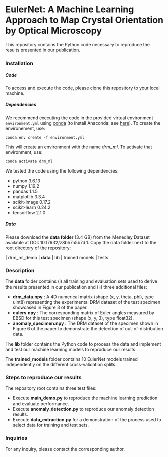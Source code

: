 # EulerNet: A Machine Learning Approach to Map Crystal Orientation by Optical Microscopy

This repository contains the Python code necessary to reproduce the results presented in our publication.

### Installation

##### Code

To access and execute the code, please clone this repository to your local machine.

##### Dependencies

We recommend executing the code in the provided virtual environment `environment.yml` using [conda](https://conda.io/projects/conda/en/latest/user-guide/tasks/manage-environments.html) (to install Anaconda: see [here](https://www.anaconda.com/)). To create the environement, use:

`conda env create -f environment.yml`

This will create an environment with the name *drm_ml*. To activate that environment, use:

`conda activate drm_ml`

We tested the code using the following dependencies:

- python 3.6.13
- numpy 1.19.2
- pandas 1.1.5
- matplotlib 3.3.4
- scikit-image 0.17.2
- scikit-learn 0.24.2
- tensorflow 2.1.0

##### Data
Please download the **data folder** (3.4 GB) from the Menedley Dataset available at DOI: 10.17632/z8bh7n5b7d.1. Copy the data folder next to the root directory of the repository:

| drm_ml_demo
    | **data**
    | lib
    | trained models
    | tests

### Description

The **data** folder contains (i) all training and evaluation sets used to derive the results presented in our publication and (ii) three additional files: 
- **drm_data.npy** : A 4D numerical matrix (shape (x, y, theta, phi), type uint8) representing the experimental DRM dataset of the test specimen showcased in Figure 3 of the paper.
- **eulers.npy** : The corresponding matrix of Euler angles measured by EBSD for this test specimen (shape (x, y, 3), type float32).
- **anomaly_specimen.npy** : The DRM dataset of the specimen shown in Figure 6 of the paper to demonstrate the detection of out-of-distribution data.

The **lib** folder contains the Python code to process the data and implement and test our machine learning models to reproduce our results.

The **trained_models** folder contains 10 EulerNet models trained independently on the different cross-validation splits.

### Steps to reproduce our results

The repository root contains three test files:

- Execute **main_demo.py** to reproduce the machine learning prediction and evaluate performance.
- Execute **anomaly_detection.py** to reproduce our anomaly detection results.
- Execute **data_extraction.py** for a demonstration of the process used to select data for training and test sets.

### Inquiries
For any inquiry, please contact the corresponding author.
